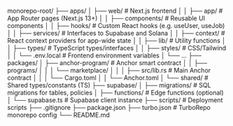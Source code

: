 monorepo-root/
├── apps/
│   ├── web/                          # Next.js frontend
│   │   ├── app/                      # App Router pages (Next.js 13+)
│   │   ├── components/               # Reusable UI components
│   │   ├── hooks/                    # Custom React hooks (e.g. useUser, useJob)
│   │   ├── services/                 # Interfaces to Supabase and Solana
│   │   ├── context/                  # React context providers for app-wide state
│   │   ├── lib/                      # Utility functions
│   │   ├── types/                    # TypeScript types/interfaces
│   │   ├── styles/                   # CSS/Tailwind
│   │   └── .env.local                # Frontend environment variables
│   └── ...
├── packages/
│   ├── anchor-program/              # Anchor smart contract
│   │   ├── programs/
│   │   │   └── marketplace/
│   │   │       ├── src/lib.rs       # Main Anchor contract
│   │   │       └── Cargo.toml
│   │   └── Anchor.toml
│   └── shared/                      # Shared types/constants (TS)
├── supabase/
│   ├── migrations/                  # SQL migrations for tables, policies
│   ├── functions/                   # Edge functions (optional)
│   └── supabase.ts                  # Supabase client instance
├── scripts/                         # Deployment scripts
├── .gitignore
├── package.json
├── turbo.json                      # TurboRepo monorepo config
└── README.md

